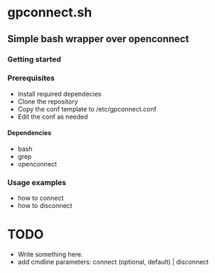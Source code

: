 # gpconnect.sh
## Simple bash wrapper over openconnect

### Getting started

### Prerequisites
- Install required dependecies
- Clone the repository
- Copy the conf template to /etc/gpconnect.conf
- Edit the conf as needed

#### Dependencies
- bash
- grep
- openconnect


### Usage examples
- how to connect
- how to disconnect

# TODO
- Write something here.
- add cmdline parameters: connect (optional, default) | disconnect
